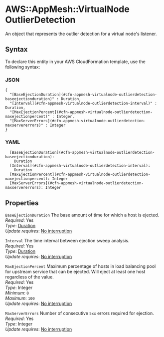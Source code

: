 # AWS::AppMesh::VirtualNode OutlierDetection<a name="aws-properties-appmesh-virtualnode-outlierdetection"></a>

An object that represents the outlier detection for a virtual node's listener\.

## Syntax<a name="aws-properties-appmesh-virtualnode-outlierdetection-syntax"></a>

To declare this entity in your AWS CloudFormation template, use the following syntax:

### JSON<a name="aws-properties-appmesh-virtualnode-outlierdetection-syntax.json"></a>

```
{
  "[BaseEjectionDuration](#cfn-appmesh-virtualnode-outlierdetection-baseejectionduration)" : Duration,
  "[Interval](#cfn-appmesh-virtualnode-outlierdetection-interval)" : Duration,
  "[MaxEjectionPercent](#cfn-appmesh-virtualnode-outlierdetection-maxejectionpercent)" : Integer,
  "[MaxServerErrors](#cfn-appmesh-virtualnode-outlierdetection-maxservererrors)" : Integer
}
```

### YAML<a name="aws-properties-appmesh-virtualnode-outlierdetection-syntax.yaml"></a>

```
  [BaseEjectionDuration](#cfn-appmesh-virtualnode-outlierdetection-baseejectionduration): 
    Duration
  [Interval](#cfn-appmesh-virtualnode-outlierdetection-interval): 
    Duration
  [MaxEjectionPercent](#cfn-appmesh-virtualnode-outlierdetection-maxejectionpercent): Integer
  [MaxServerErrors](#cfn-appmesh-virtualnode-outlierdetection-maxservererrors): Integer
```

## Properties<a name="aws-properties-appmesh-virtualnode-outlierdetection-properties"></a>

`BaseEjectionDuration`  <a name="cfn-appmesh-virtualnode-outlierdetection-baseejectionduration"></a>
The base amount of time for which a host is ejected\.  
*Required*: Yes  
*Type*: [Duration](aws-properties-appmesh-virtualnode-duration.md)  
*Update requires*: [No interruption](https://docs.aws.amazon.com/AWSCloudFormation/latest/UserGuide/using-cfn-updating-stacks-update-behaviors.html#update-no-interrupt)

`Interval`  <a name="cfn-appmesh-virtualnode-outlierdetection-interval"></a>
The time interval between ejection sweep analysis\.  
*Required*: Yes  
*Type*: [Duration](aws-properties-appmesh-virtualnode-duration.md)  
*Update requires*: [No interruption](https://docs.aws.amazon.com/AWSCloudFormation/latest/UserGuide/using-cfn-updating-stacks-update-behaviors.html#update-no-interrupt)

`MaxEjectionPercent`  <a name="cfn-appmesh-virtualnode-outlierdetection-maxejectionpercent"></a>
Maximum percentage of hosts in load balancing pool for upstream service that can be ejected\. Will eject at least one host regardless of the value\.  
*Required*: Yes  
*Type*: Integer  
*Minimum*: `0`  
*Maximum*: `100`  
*Update requires*: [No interruption](https://docs.aws.amazon.com/AWSCloudFormation/latest/UserGuide/using-cfn-updating-stacks-update-behaviors.html#update-no-interrupt)

`MaxServerErrors`  <a name="cfn-appmesh-virtualnode-outlierdetection-maxservererrors"></a>
Number of consecutive `5xx` errors required for ejection\.   
*Required*: Yes  
*Type*: Integer  
*Update requires*: [No interruption](https://docs.aws.amazon.com/AWSCloudFormation/latest/UserGuide/using-cfn-updating-stacks-update-behaviors.html#update-no-interrupt)